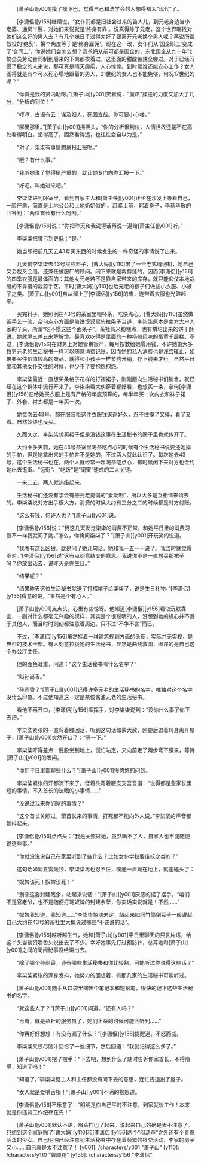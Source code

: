 　　[萧子山][y001]摸了摸下巴，觉得自己和法学会的人想得都太“现代”了。

　　[李潇侣][y156]继续说，“女仆们都是旧社会过来的苦人儿，到元老身边当小老婆、通房丫鬟，对她们来说就是‘终身有靠’。说真得除了元老，这个世界哪找对她们这么好的男人去？有几个嫌日子过得太好了要离开元老换个男人呢？再说所谓奴役的‘绝契’，换个角度等于是‘终身雇佣’。现在这一改，女仆们从‘国企职工’变成了‘合同工’，你说她们会怎么想？我爸妈从前可都是国企的，东北国企从九十年代搞全员劳动合同制到后来的下岗都挨着过，这里面的甜酸苦辣全尝过。对于已经习惯了稳定的人来说，那可真是晴天霹雳，人心惶惶。到时候谁还能安心工作？女人图得就是有个可以死心塌地跟着的男人，21世纪的女人也不能免俗，何况17世纪的呢？”

　　“你真是我的贤内助呀。”[萧子山][y001]笑着说，“魔爪”揉搓的力度又加大了几分，“分析的到位！”

　　“哼哼，古语有云：谋及妇人，死固宜哉。你可要小心喽。”

　　“哪里那里。”[萧子山][y001]摇摇头，“你的分析很到位，人情世故还是不在高处看得明白。坐得高了，固然看得远，也往往会自以为是。”

　　“对了，柒柒有事情想禀报汇报呢。”

　　“哦？有什么事。”

　　“我听她说了觉得挺严重的，就让她专门向你汇报一下。”

　　“好吧。叫她进来吧。”

　　李柒柒进到卧室里，看到自家主人和[萧主任][y001]正坐在沙发上等着自己，一脸严肃，简直是土地公公和土地奶奶似的 。赶紧上前，躬着身子，毕恭毕敬的回答到：“两位首长有什么吩咐。”

　　[李潇侣][y156]说：“你把昨天和我说得话再说一遍给[萧主任][y001]听。”

　　李柒柒把腰弓到更低：“是。”

　　她当即把前几天去43号买东西的时候发生的一件奇怪的事情说了出来。

　　几天前李柒柒去43号买些料子，[曹大妈][y110]带了一台老式缝纫机，她自己又会裁又会缝，还兼任被服厂的顾问。闲下来就是裁剪缝的，因而[李潇侣][y156]的四季衣服是最体面的：其他女元老若不是靠自家带来的库存，就只能仰仗本地裁缝的不靠谱的裁剪手艺。平时[曹大妈][y110]也给元老的孩子们做些小衣服、小被子之类。[萧子山][y001]自从溜上了[李潇侣][y156]的床，连带着衣服也光鲜起来。

　　买完料子，她照例在43号的茶室里喝杯茶，吃快点心。[曹大妈][y110]虽然做饭手艺一流，奈何点心方面是煎饼馍馍窝头拉条子当道，李柒柒原本是南方大户人家的丫头，所谓“吃不惯这些个面条子”。茶社有米粉糕点，也有烘培出来的饼干酥饼。她就隔三差五来解解馋。最喜欢吃得是里面的一种扬州风味的蛋黄千层糕。不过，[李潇侣][y156]在财务上对她管束很严，每月按数给她零用钱，不许她象大多数男元老的生活秘书一样可以随意消费记账。因而她的私人消费也是浅尝辄止，如果要买件价值较高的商品，就得和小孩子一样节约开销，存下钱来才行。自然平日里和其他女仆交往的时候，也少不了要抱怨抱怨。

　　李柒柒最近一直想买条格子花样的打褶裙子，刚刚面向生活秘书们销售，就已经在这个群体中流行开来了。李柒柒看大伙穿着都好看，也想买一条，奈何[李潇侣][y156]在给她买衣服上是有严格的年度预算的，每半年买一次内衣和袜子裙子、外套、衬衣都是一年买一次。

　　她每次去43号，都在服装柜这件衣服钱逡巡好久，忍不住摸了又摸，看了又看。自然始终也没买。

　　久而久之，李柒柒想买裙子但是没钱这事在生活秘书的圈子里也就传开了。

　　大约十多天前，她在43号茶室里喝茶吃点心的时候有个生活秘书说要还她掉的手帕，但是她拿出来的手帕并不是她的，不过两人就此认识了。每次她去43号，这个生活秘书也在。两个人就经常一起喝茶吃点心，有时候闲下来对方也会约她出去逛街。“逛街”、“吃饭”是“闺蜜”速成的二大关键。

　　一来二去，两人就热络起来。

　　生活秘书们还没有学会有些元老提倡的“爱爱制”，所以大多是互相请来请去的。李柒柒说对方出手很大方，消费的时候大约有三分之二的时候都是对方付账。

　　“这么有钱，何许人也？”[萧子山][y001]说。

　　[李潇侣][y156]说：“我这几天发觉柒柒的消费不正常，和她平日里的消费习惯不一样我就问了她。”怎么，你拷问柒柒了？”[萧子山][y001]开玩笑的说道。

　　“我哪有这么凶狠。就是问了她几句话。她和我一五一十说了。我当时就觉得不对。”[李潇侣][y156]说“这有点刻意结交的意思。我说你不是一直想买那裙子吗？你放出话去，说昨天是你生日。”

　　“结果呢？”

　　“结果昨天这位生活秘书就送了打褶裙子给柒柒了，说是生日礼物。”[李潇侣][y156]得意的说，“果然是个有心人。”

　　[萧子山][y001]点点头，心里有些惊讶。他知道[李潇侣][y156]看似沉默寡言，一副对什么都毫无兴趣的模样，其实是个很聪明的人，没想到她的机心并不逊于其他人，而且时时刻刻都注意着周边。只不过“不争不言”而已。

　　不过，[李潇侣][y156]虽然挂着一堆建筑规划方面的头衔，实际并无实权，是典型的技术干部。有人刻意拉拢她的生活秘书，显然是曲线救国，图谋的是自己这个办公厅主任。

　　他的面色凝重，问道：“这个生活秘书叫什么名字？”

　　“叫孙尚香。”

　　“孙尚香？”[萧子山][y001]记得许多元老的生活秘书的名字，唯独对这个名字没什么印象。不过他知道这一定是某位酱油元老的生活秘书。

　　看他不再开口，[李潇侣][y156]挥挥手，对李柒柒说到：“没你什么事了你下去把。”

　　李柒柒紧张的一直弯着腰回话，听到这句话如蒙大赦，刚要后退着转身离开屋子，[萧子山][y001]突然开口了：“等一下。”

　　李柒柒吓得差点一屁股坐到地上，慌忙站定，又向前走了两步弯下腰来，等待[萧子山][y001]的发问。

　　“你们平日里都聊些什么？”[萧子山][y001]慢悠悠的问到。

　　李柒柒紧张的汗都流下来了，低着头弯着腰支支吾吾道：“说得都是些家长里短的事情，不入首长的法眼的小事情……”

　　“没说过我来你们家的事情？”

　　“这个首长关照过，萧首长来的事情，打死都不能向外人说。”李柒柒的声音都颤抖起来。

　　[李潇侣][y156]点点头：“我是关照过她，虽然瞒不了人，自家人也不能随便说这些事。”

　　“你就没说说自己在家里听到了些什么？比如女仆学校要废校之类的？”

　　这句话如同五雷轰顶，李柒柒再也忍不住，噗通一声跪在地上，就差磕头了：

　　“奴婢该死！奴婢该死！”

　　“别来这套封建残余，站起来说话！”[萧子山][y001]厌恶的摆了摆手，“咱们不是官老爷，也不是随便打骂奴婢的封建余孽，你实话实说就是！不然……”

　　“奴婢我知道，我知道……”李柒柒惊魂未定，站起来如同竹筒倒豆子一般说起自己大约在43号的茶社里大概说过哪些“不该说的话”。

　　[李潇侣][y156]越听越生气，她和[萧子山][y001]平日里聊天的只言片语，给这丫头当谈资嚼舌头说出去了不少。幸好她事先打过预防针，总算她和[萧子山][y001]之间的闺闱秘事没给讲出去。

　　“除了哪个孙尚香，还有哪些生活秘书和你比较熟，可能听过你说得这些话？”

　　李柒柒紧张的浑身发抖，她努力的回想着，有那几家的生活秘书可能听过。

　　[萧子山][y001]随手从口袋里掏出个笔记本和短铅笔，很快的记下这些生活秘书的名字。

　　“就这些人了？”[萧子山][y001]问道，“还有人吗？”

　　“再有，就是茶社的服务员了，她们上茶的时候可能会听到……”

　　“你再好好想想！有没有漏了什么？”[李潇侣][y156]提醒道，不怒而威。

　　李柒柒又绞尽脑汁回忆了一些细节，然后回道：“我就记得这么多了。”

　　[萧子山][y001]摆了摆手：“下去吧，想到什么了随时告诉你家首长，不得隐瞒，知道了吗！”

　　“知道了。”李柒柒见主人和主任都没有问下去的意思，连忙告退出了屋子。

　　“女人就是爱嚼舌根！”[萧子山][y001]不满的抱怨道。

　　[李潇侣][y156]不乐意了：“明明是你自己平时不注意，到家就谈工作！本来就是你违背工作纪律在先！”

　　[萧子山][y001]默认不语，眉头拧巴了起来。说起来自己的确是太不注意了。只想到这个家庭除了[曹大妈][y110]和[李潇侣][y156]两个“闷葫芦”之外还有个青春活泼的少女。自己明明已经注意到生活秘书中存在着频繁的社交活动，李家的房子又小……自己真是太不注意了！
[y001]: /characters/y001 "萧子山"
[y110]: /characters/y110 "曹顺花"
[y156]: /characters/y156 "李潇侣"
